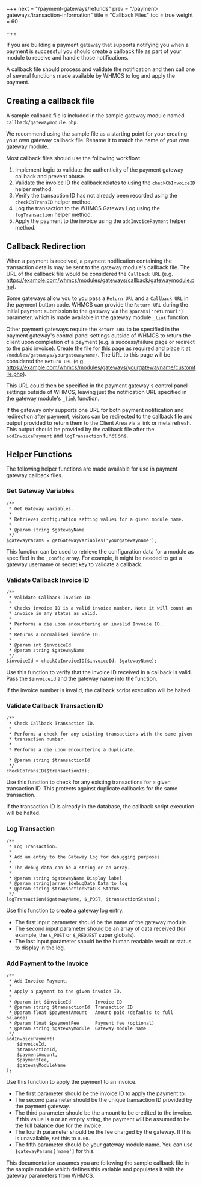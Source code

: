 +++
next = "/payment-gateways/refunds"
prev = "/payment-gateways/transaction-information"
title = "Callback Files"
toc = true
weight = 60

+++

If you are building a payment gateway that supports notifying you when a payment is successful you should create a callback file as part of your module to receive and handle those notifications.

A callback file should process and validate the notification and then call one of several functions made available by WHMCS to log and apply the payment.

## Creating a callback file

A sample callback file is included in the sample gateway module named `callback/gatewaymodule.php`.

We recommend using the sample file as a starting point for your creating your own gateway callback file. Rename it to match the name of your own gateway module.

Most callback files should use the following workflow:

1. Implement logic to validate the authenticity of the payment gateway callback and prevent abuse.
2. Validate the invoice ID the callback relates to using the `checkCbInvoiceID` helper method.
3. Verify the transaction ID has not already been recorded using the `checkCbTransID` helper method.
4. Log the transaction to the WHMCS Gateway Log using the `logTransaction` helper method.
5. Apply the payment to the invoice using the `addInvoicePayment` helper method.

## Callback Redirection

When a payment is received, a payment notification containing the transaction details may be sent to the gateway module's callback file. The URL of the callback file would be considered the `Callback URL` (e.g. https://example.com/whmcs/modules/gateways/callback/gatewaymodule.php).

Some gateways allow you to you pass a `Return URL` and a `Callback URL` in the payment button code. WHMCS can provide the `Return URL` during the initial payment submission to the gateway via the `$params['returnurl']` parameter, which is made available in the gateway module `_link` function.

Other payment gateways require the `Return URL` to be specified in the payment gateway's control panel settings outside of WHMCS to return the client upon completion of a payment (e.g. a success/failure page or redirect to the paid invoice). Create the file for this page as required and place it at `/modules/gateways/yourgatewayname/`.
The URL to this page will be considered the `Return URL` (e.g. https://example.com/whmcs/modules/gateways/yourgatewayname/customfile.php).

This URL could then be specified in the payment gateway's control panel settings outside of WHMCS, leaving just the notification URL specified in the gateway module's `_link` function.

If the gateway only supports one URL for both payment notification and redirection after payment, visitors can be redirected to the callback file and output provided to return them to the Client Area via a link or meta refresh. This output should be provided by the callback file after the `addInvoicePayment` and `logTransaction` functions.

## Helper Functions

The following helper functions are made available for use in payment gateway callback files.

### Get Gateway Variables

```
/**
 * Get Gateway Variables.
 *
 * Retrieves configuration setting values for a given module name.
 *
 * @param string $gatewayName
 */
$gatewayParams = getGatewayVariables('yourgatewayname');
```

This function can be used to retrieve the configuration data for a module as specified in the `_config` array. For example, it might be needed to get a gateway username or secret key to validate a callback.

### Validate Callback Invoice ID

```
/**
 * Validate Callback Invoice ID.
 *
 * Checks invoice ID is a valid invoice number. Note it will count an
 * invoice in any status as valid.
 *
 * Performs a die upon encountering an invalid Invoice ID.
 *
 * Returns a normalised invoice ID.
 *
 * @param int $invoiceId
 * @param string $gatewayName
 */
$invoiceId = checkCbInvoiceID($invoiceId, $gatewayName);
```

Use this function to verify that the invoice ID received in a callback is valid. Pass the `$invoiceid` and the gateway name into the function.

If the invoice number is invalid, the callback script execution will be halted.

### Validate Callback Transaction ID

```
/**
 * Check Callback Transaction ID.
 *
 * Performs a check for any existing transactions with the same given
 * transaction number.
 *
 * Performs a die upon encountering a duplicate.

 * @param string $transactionId
 */
checkCbTransID($transactionId);
```

Use this function to check for any existing transactions for a given transaction ID. This protects against duplicate callbacks for the same transaction.

If the transaction ID is already in the database, the callback script execution will be halted.

### Log Transaction

```
/**
 * Log Transaction.
 *
 * Add an entry to the Gateway Log for debugging purposes.
 *
 * The debug data can be a string or an array.
 *
 * @param string $gatewayName Display label
 * @param string|array $debugData Data to log
 * @param string $transactionStatus Status
 */
logTransaction($gatewayName, $_POST, $transactionStatus);
```

Use this function to create a gateway log entry.

* The first input parameter should be the name of the gateway module.
* The second input parameter should be an array of data received (for example, the `$_POST` or `$_REQUEST` super globals).
* The last input parameter should be the human readable result or status to display in the log.

### Add Payment to the Invoice

```
/**
 * Add Invoice Payment.
 *
 * Apply a payment to the given invoice ID.
 *
 * @param int $invoiceId         Invoice ID
 * @param string $transactionId  Transaction ID
 * @param float $paymentAmount   Amount paid (defaults to full balance)
 * @param float $paymentFee      Payment fee (optional)
 * @param string $gatewayModule  Gateway module name
 */
addInvoicePayment(
    $invoiceId,
    $transactionId,
    $paymentAmount,
    $paymentFee,
    $gatewayModuleName
);
```

Use this function to apply the payment to an invoice.

* The first parameter should be the invoice ID to apply the payment to.
* The second parameter should be the unique transaction ID provided by the payment gateway.
* The third parameter should be the amount to be credited to the invoice. If this value is `0` or an empty string, the payment will be assumed to be the full balance due for the invoice.
* The fourth parameter should be the fee charged by the gateway. If this is unavailable, set this to `0.00`.
* The fifth parameter should be your gateway module name. You can use `$gatewayParams['name']` for this.

This documentation assumes you are following the sample callback file in the sample module which defines this variable and populates it with the gateway parameters from WHMCS.
